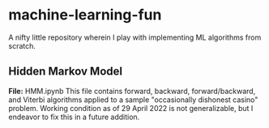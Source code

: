 # machine-learning-fun
A nifty little repository wherein I play with implementing ML algorithms from scratch.

## Hidden Markov Model
**File:** HMM.ipynb
This file contains forward, backward, forward/backward, and Viterbi algorithms applied to a sample "occasionally dishonest casino" problem. Working condition as of 29 April 2022 is not generalizable, but I endeavor to fix this in a future addition.
